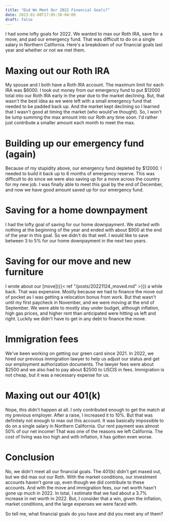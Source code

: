 ```yaml
---
title: "Did We Meet Our 2022 Financial Goals?"
date: 2023-01-08T17:05:38-04:00
draft: false
---
```


I had some lofty goals for 2022. We wanted to max our Roth IRA, save for a move, and pad our emergency fund. That was difficult to do on a single salary in Northern California. Here's a breakdown of our financial goals last year and whether or not we met them.

# Maxing out our Roth IRA
My spouse and I both have a Roth IRA account. The maximum limit for each IRA was $6000. I took out money from our emergency fund to put $12000 total into our Roth IRA early in the year due to the market declining. But, that wasn't the best idea as we were left with a small emergency fund that needed to be padded back up. And the market kept declining so I learned that I wasn't good at timing the market (who would've thought). So, I won't be lump summing the max amount into our Roth any time soon. I'd rather just contribute a smaller amount each month to meet the max.

# Building up our emergency fund (again)
Because of my stupidity above, our emergency fund depleted by $12000. I needed to build it back up to 6 months of emergency reserve. This was difficult to do since we were also saving up for a move across the country for my new job. I was finally able to meet this goal by the end of December, and now we have good amount saved up for our emergency fund.

# Saving for a home downpayment
I had the lofty goal of saving for our home downpayment. We started with nothing at the beginning of the year and ended with about $900 at the end of the year in this goal. So we didn't do that well. I would like to save between 3 to 5% for our home downpayment in the next two years. 

# Saving for our move and new furniture
I wrote about our [move]({{< ref "/posts/20221124_moved.md" >}}) a while back. That was expensive. Mostly because we had to finance the move out of pocket as I was getting a relocation bonus from work. But that wasn't until my first paycheck in November, and we were moving at the end of September. We were able to mostly stay under budget, although inflation, high gas prices, and higher rent than anticipated were hitting us left and right. Luckily we didn't have to get in any debt to finance the move. 

# Immigration fees
We've been working on getting our green card since 2021. In 2022, we hired our previous immigration lawyer to help us adjust our status and get our employment authorization documents. The lawyer fees were about $2500 and we also had to pay about $2500 to USCIS in fees. Immigration is not cheap, but it was a necessary expense for us. 

# Maxing out our 401(k)
Nope, this didn't happen at all. I only contributed enough to get the match at my previous employer. After a raise, I increased it to 10%. But that was definitely not enough to max out this account. It was basically impossible to do on a single salary in Northern California. Our rent payment was almost 50% of our net income! That was one of the reasons we left California. The cost of living was too high and with inflation, it has gotten even worse. 

# Conclusion
No, we didn't meet all our financial goals. The 401(k) didn't get maxed out, but we did max out our Roth. With the market conditions, our investment accounts haven't gone up, even though we did contribute to these accounts. And with the move and immigration fees, our net worth hasn't gone up much in 2022. In total, I estimate that we had about a 3.7% increase in net worth in 2022. But, I consider that a win, given the inflation, market conditions, and the large expenses we were faced with. 

So tell me, what financial goals do you have and did you meet any of them?

